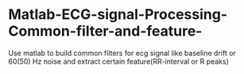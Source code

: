 # Matlab-ECG-signal-Processing-Common-filter-and-feature-
Use matlab to build common filters for ecg signal like baseline drift or 60(50) Hz noise and extract certain feature(RR-interval or R peaks)
